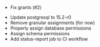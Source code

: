 - Fix grants (#2)

* Update postgresql to 15.2-r0
* Remove granular assignments (for now)
* Properly assign database permissions
* Assign schema permissions
* Add status-report job to CI workflow
